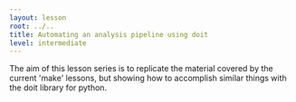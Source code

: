 ```yaml
---
layout: lesson
root: ../..
title: Automating an analysis pipeline using doit
level: intermediate
---
```


The aim of this lesson series is to replicate the material covered by the current 'make' lessons, but showing how to accomplish similar things with the doit library for python.
